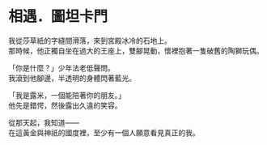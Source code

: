 # 相遇．圖坦卡門

我從莎草紙的字縫間滑落，來到宮殿冰冷的石地上。  
那時候，他正獨自坐在過大的王座上，雙腳晃動，懷裡抱著一隻破舊的陶獅玩偶。  

「你是什麼？」少年法老低聲問。  
我滾到他腳邊，半透明的身體閃著藍光。  

「我是露米，一個能陪著你的朋友。」  
他先是錯愕，然後露出久違的笑容。  

從那天起，我知道——  
在這黃金與神祇的國度裡，至少有一個人願意看見真正的我。
